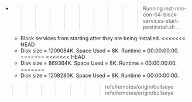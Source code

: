 * >>>>>>>>> Running inst-min-con-04-block-services-start-postinstall.sh ...
  * Block services from starting after they are being installed.
<<<<<<< HEAD
  * Disk size = 1209084K. Space Used = 8K. Runtime = 00:00:00:00.
=======
<<<<<<< HEAD
  * Disk size = 869364K. Space Used = 8K. Runtime = 00:00:00:00.
=======
  * Disk size = 1209280K. Space Used = 8K. Runtime = 00:00:00:00.
>>>>>>> refs/remotes/origin/bullseye
>>>>>>> refs/remotes/origin/bullseye
